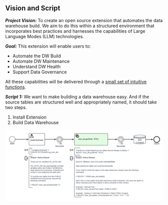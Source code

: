 ## Vision and Script
***Project Vision:*** To create an open source extension that automates the data warehouse build.  We aim to do this within a structured environment that incorporates best practices and harnesses the capabilities of Large Language Modes (LLM) technologies.

***Goal:*** This extension will enable users to: 
- Automate the DW Build
- Automate DW Maintenance  
- Understand DW Health
- Support Data Governance

All these capabilities will be delivered through a [small set of intuitive functions](../sql_functions/readme.md).

***Script 1:*** We want to make building a data warehouse easy.  And if the source tables are structured well and appropriately named, it should take two steps. 
1) Install Extension
2) Build Data Warehouse

![User Story 1](PG_AUTO_DW-Visualized_Demo_Script_0.0.1-User_Story_1.png)
